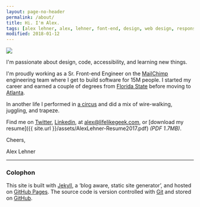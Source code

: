 ```yaml
---
layout: page-no-header
permalink: /about/
title: Hi. I'm Alex.
tags: [alex lehner, alex, lehner, font-end, design, web design, responsive, blog, minimalism, usability, ui, ux]
modified: 2018-01-12
---
```


<img src="{{ site.url }}/images/alex-lehner-about.jpg">

I'm passionate about design, code, accessibility, and learning new things.

I'm proudly working as a Sr. Front-end Engineer on the [MailChimp](https://twitter.com/mailchimp) engineering team where I get to build software for 15M people. I started my career and earned a couple of degrees from [Florida State](http://fsu.edu/ "FSU Website") before moving to [Atlanta](http://mailchimp.com/about/atlanta/).

In another life I performed in [a circus](http://circus.fsu.edu/ "FSU Flying High Circus Website") and did a mix of wire-walking, juggling, and trapeze.

Find me on [Twitter](https://twitter.com/AlexJLehner "Alex on Twitter"), [Linkedin](http://linkedin.com/in/ajlehner "Alex on LinkedIn"), at [alex@lifelikegeek.com](mailto:alex@lifelikegeek.com), or [download my resume]({{ site.url }}/assets/AlexLehner-Resume2017.pdf) *(PDF 1.7MB)*.

Cheers,

Alex Lehner

<hr>

<h3>Colophon</h3>

This site is built with [Jekyll](https://github.com/mojombo/jekyll), a ‘blog aware, static site generator’, and hosted on [GitHub Pages](http://pages.github.com/). The source code is version controlled with [Git](http://git-scm.com/) and stored on [GitHub](https://github.com/alexlehner/).
